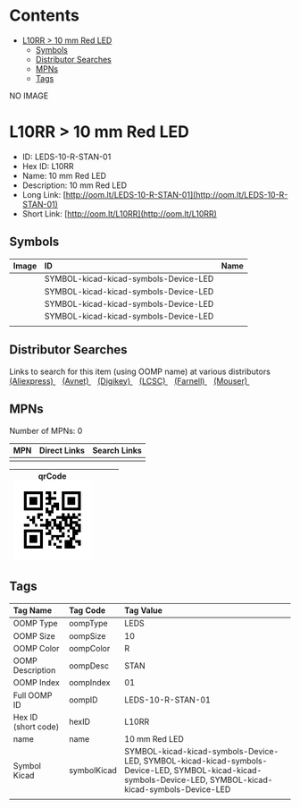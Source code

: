 



Contents
========

* [L10RR > 10 mm Red LED](#l10rr--10-mm-red-led)
	* [Symbols](#symbols)
	* [Distributor Searches](#distributor-searches)
	* [MPNs](#mpns)
	* [Tags](#tags)
  
NO IMAGE  
# L10RR > 10 mm Red LED

- ID: LEDS-10-R-STAN-01
- Hex ID: L10RR
- Name: 10 mm Red LED
- Description: 10 mm Red LED
- Long Link: [http://oom.lt/LEDS-10-R-STAN-01](http://oom.lt/LEDS-10-R-STAN-01)
- Short Link: [http://oom.lt/L10RR](http://oom.lt/L10RR)

## Symbols
  

|Image|ID|Name|
| :--- | :--- | :--- |
|![]()|SYMBOL-kicad-kicad-symbols-Device-LED||
|![]()|SYMBOL-kicad-kicad-symbols-Device-LED||
|![]()|SYMBOL-kicad-kicad-symbols-Device-LED||
|![]()|SYMBOL-kicad-kicad-symbols-Device-LED||
||||

## Distributor Searches
  
Links to search for this item (using OOMP name) at various distributors  
[(Aliexpress) ](https://www.aliexpress.com/wholesale?SearchText=111710+mm+Red+LED)&nbsp;&nbsp;&nbsp;[(Avnet) ](https://www.avnet.com/shop/us/search/10+mm+Red+LED)&nbsp;&nbsp;&nbsp;[(Digikey) ](https://www.digikey.co.uk/en/products/result?s=10+mm+Red+LED)&nbsp;&nbsp;&nbsp;[(LCSC) ](https://www.lcsc.com/search?q=10+mm+Red+LED)&nbsp;&nbsp;&nbsp;[(Farnell) ](https://uk.farnell.com/search?st=10+mm+Red+LED)&nbsp;&nbsp;&nbsp;[(Mouser) ](https://www.mouser.com/c/?q=10+mm+Red+LED)&nbsp;&nbsp;&nbsp;
## MPNs
  
Number of MPNs: 0  

|MPN|Direct Links|Search Links|
| :--- | :--- | :--- |
||||
  

|qrCode<br>[![](https://raw.githubusercontent.com/oomlout/oomlout_OOMP_parts_V2/main/LEDS/10/R/STAN/01/qrCode_140.png)](https://github.com/oomlout/oomlout_OOMP_parts_V2/tree/main/LEDS/10/R/STAN/01/qrCode.png)||||
| :---: | :---: | :---: | :---: |

## Tags
  

|Tag Name|Tag Code|Tag Value|
| :--- | :--- | :--- |
|OOMP Type|oompType|LEDS|
|OOMP Size|oompSize|10|
|OOMP Color|oompColor|R|
|OOMP Description|oompDesc|STAN|
|OOMP Index|oompIndex|01|
|Full OOMP ID|oompID|LEDS-10-R-STAN-01|
|Hex ID (short code)|hexID|L10RR|
|name|name|10 mm Red LED|
|Symbol Kicad|symbolKicad|SYMBOL-kicad-kicad-symbols-Device-LED, SYMBOL-kicad-kicad-symbols-Device-LED, SYMBOL-kicad-kicad-symbols-Device-LED, SYMBOL-kicad-kicad-symbols-Device-LED|
||||
